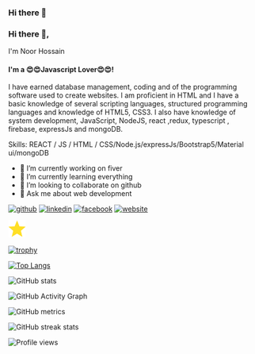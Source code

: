 ### Hi there 👋

### Hi there 👋, 
I'm Noor Hossain
#### I'm a 😍😍Javascript Lover😍😍!
I have earned database management, coding and of the programming software used to create websites. I am proficient in HTML and I have a basic knowledge of several scripting languages, structured programming languages and knowledge of HTML5, CSS3. I also have knowledge of system development, JavaScript, NodeJS, react ,redux, typescript , firebase, expressJs and mongoDB.

Skills: REACT / JS / HTML / CSS/Node.js/expressJs/Bootstrap5/Material ui/mongoDB

- 🔭 I’m currently working on fiver 
- 🌱 I’m currently learning everything 
- 👯 I’m looking to collaborate on github 
- 💬 Ask me about web development 


[<img src='https://cdn.jsdelivr.net/npm/simple-icons@3.0.1/icons/github.svg' alt='github' height='40'>](https://github.com/noorhossain809)  [<img src='https://cdn.jsdelivr.net/npm/simple-icons@3.0.1/icons/linkedin.svg' alt='linkedin' height='40'>](https://www.linkedin.com/in/https://www.linkedin.com/in/noor-hossain-172175211//)  [<img src='https://cdn.jsdelivr.net/npm/simple-icons@3.0.1/icons/facebook.svg' alt='facebook' height='40'>](https://www.facebook.com/https://www.facebook.com/noor.hosain.3745)  [<img src='https://cdn.jsdelivr.net/npm/simple-icons@3.0.1/icons/icloud.svg' alt='website' height='40'>](https://my-portfolio-project-fdafe.web.app/)  

<a href='https://stars.github.com/'><img src='https://raw.githubusercontent.com/acervenky/animated-github-badges/master/assets/starbadge.gif' width='35' height='35'></a> 

[![trophy](https://github-profile-trophy.vercel.app/?username=noorhossain809)](https://github.com/ryo-ma/github-profile-trophy)

[![Top Langs](https://github-readme-stats.vercel.app/api/top-langs/?username=noorhossain809)](https://github.com/anuraghazra/github-readme-stats)

![GitHub stats](https://github-readme-stats.vercel.app/api?username=noorhossain809&show_icons=true&count_private=true)  

![GitHub Activity Graph](https://activity-graph.herokuapp.com/graph?username=noorhossain809)  

![GitHub metrics](https://metrics.lecoq.io/noorhossain809)  

![GitHub streak stats](https://github-readme-streak-stats.herokuapp.com/?user=noorhossain809)  

![Profile views](https://gpvc.arturio.dev/noorhossain809)  
